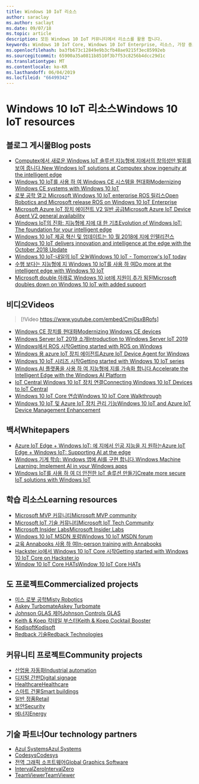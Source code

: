 ```yaml
---
title: Windows 10 IoT 리소스
author: saraclay
ms.author: saclayt
ms.date: 09/07/18
ms.topic: article
description: 모든 Windows 10 IoT 커뮤니티에서 리소스를 활용 합니다.
keywords: Windows 10 IoT Core, Windows 10 IoT Enterprise, 리소스, 가장 중요 한 사람, 비디오, 블로그 게시물
ms.openlocfilehash: ba3fb673c12849e9b3cfb48ae9215f3ec85992eb
ms.sourcegitcommit: 65900a35a0811b8510f3b7f53c8256b4dcc29d1c
ms.translationtype: MT
ms.contentlocale: ko-KR
ms.lasthandoff: 06/04/2019
ms.locfileid: "66499342"
---
```

# <a name="windows-10-iot-resources"></a><span data-ttu-id="32bf1-104">Windows 10 IoT 리소스</span><span class="sxs-lookup"><span data-stu-id="32bf1-104">Windows 10 IoT resources</span></span>

## <a name="blog-posts"></a><span data-ttu-id="32bf1-105">블로그 게시물</span><span class="sxs-lookup"><span data-stu-id="32bf1-105">Blog posts</span></span>

* [<span data-ttu-id="32bf1-106">Computex에서 새로운 Windows IoT 솔루션 지능형에 지에서의 창의성만 발휘를 보여 줍니다.</span><span class="sxs-lookup"><span data-stu-id="32bf1-106">New Windows IoT solutions at Computex show ingenuity at the intelligent edge</span></span>](https://blogs.windows.com/windowsexperience/2019/05/28/new-windows-iot-solutions-at-computex-show-ingenuity-at-the-intelligent-edge/#U3yYXu1rq054ljuk.97)
* [<span data-ttu-id="32bf1-107">Windows 10 IoT를 사용 하 여 Windows CE 시스템을 현대화</span><span class="sxs-lookup"><span data-stu-id="32bf1-107">Modernizing Windows CE systems with Windows 10 IoT</span></span>](https://blogs.windows.com/buildingapps/2019/05/07/modernizing-windows-ce-systems-with-windows-10-iot/#oHzjguRIlWV0ryo6.97)
* [<span data-ttu-id="32bf1-108">로봇 공학 열고 Microsoft Windows 10 IoT enterprise ROS 릴리스</span><span class="sxs-lookup"><span data-stu-id="32bf1-108">Open Robotics and Microsoft release ROS on Windows 10 IoT Enterprise</span></span>](https://blogs.windows.com/buildingapps/2019/05/07/open-robotics-and-microsoft-release-ros-on-windows-10-iot-enterprise/#Y86A6YUJELKDoRJJ.97)
* [<span data-ttu-id="32bf1-109">Microsoft Azure IoT 장치 에이전트 V2 일반 공급</span><span class="sxs-lookup"><span data-stu-id="32bf1-109">Microsoft Azure IoT Device Agent V2 general availability</span></span>](https://blogs.windows.com/buildingapps/2019/05/07/microsoft-azure-iot-device-agent-v2-general-availability/#BwOSxBSymeJqU34K.97)
* [<span data-ttu-id="32bf1-110">Windows IoT의 진화: 지능형에 지에 대 한 기초</span><span class="sxs-lookup"><span data-stu-id="32bf1-110">Evolution of Windows IoT: The foundation for your intelligent edge</span></span>](https://blogs.windows.com/windowsexperience/2019/04/03/evolution-of-windows-iot-the-foundation-for-your-intelligent-edge/)
* [<span data-ttu-id="32bf1-111">Windows 10 IoT 제공 혁신 및 업데이트는 10 월 2018에 지에 인텔리전스</span><span class="sxs-lookup"><span data-stu-id="32bf1-111">Windows 10 IoT delivers innovation and intelligence at the edge with the October 2018 Update</span></span>](https://blogs.windows.com/windowsexperience/2018/10/04/windows-10-iot-delivers-innovation-and-intelligence-at-the-edge-with-the-october-2018-update/#9g9hmmO2AdUB1C6F.97) 
* [<span data-ttu-id="32bf1-112">Windows 10 IoT-내일의 IoT 오늘</span><span class="sxs-lookup"><span data-stu-id="32bf1-112">Windows 10 IoT - Tomorrow's IoT today</span></span>](https://blogs.windows.com/windowsexperience/2018/06/05/windows-10-iot-tomorrows-iot-today/#wl3TcsFseJ6XROUZ.97)
* [<span data-ttu-id="32bf1-113">수행 보다는 지능형에 지 Windows 10 IoT를 사용 하 여</span><span class="sxs-lookup"><span data-stu-id="32bf1-113">Do more at the intelligent edge with Windows 10 IoT</span></span>](https://blogs.windows.com/windowsexperience/2018/05/07/do-more-at-the-intelligent-edge-with-windows-10-iot/#uDVaAtoBvz7BGrTf.97)
* [<span data-ttu-id="32bf1-114">Microsoft double 아래로 Windows 10 iot에 지원이 추가 됨된</span><span class="sxs-lookup"><span data-stu-id="32bf1-114">Microsoft doubles down on Windows 10 IoT with added support</span></span>](https://blogs.windows.com/windowsexperience/2018/02/27/microsoft-doubles-down-on-windows-10-iot-with-added-support/#DJaDiKX0bYJ1JDHD.97)

## <a name="videos"></a><span data-ttu-id="32bf1-115">비디오</span><span class="sxs-lookup"><span data-stu-id="32bf1-115">Videos</span></span>

>[!Video https://www.youtube.com/embed/Cmj0sxBRofs]
* [<span data-ttu-id="32bf1-116">Windows CE 장치를 현대화</span><span class="sxs-lookup"><span data-stu-id="32bf1-116">Modernizing Windows CE devices</span></span>](https://www.youtube.com/watch?time_continue=1&v=5iUZkZmgmJA)
* [<span data-ttu-id="32bf1-117">Windows Server IoT 2019 소개</span><span class="sxs-lookup"><span data-stu-id="32bf1-117">Introduction to Windows Server IoT 2019</span></span>](https://channel9.msdn.com/Shows/Internet-of-Things-Show/Introduction-to-Windows-Server-IoT-2019)
* [<span data-ttu-id="32bf1-118">Windows에서 ROS 시작</span><span class="sxs-lookup"><span data-stu-id="32bf1-118">Getting started with ROS on Windows</span></span>](https://www.youtube.com/watch?v=nZSjwMLi3jQ)
* [<span data-ttu-id="32bf1-119">Windows 용 azure IoT 장치 에이전트</span><span class="sxs-lookup"><span data-stu-id="32bf1-119">Azure IoT Device Agent for Windows</span></span>](https://www.youtube.com/watch?v=DZn6diOn7uI)
* [<span data-ttu-id="32bf1-120">Windows 10 IoT 시리즈 시작</span><span class="sxs-lookup"><span data-stu-id="32bf1-120">Getting started with Windows 10 IoT series</span></span>](https://www.youtube.com/watch?v=A-kazyOiBvs&t)
* [<span data-ttu-id="32bf1-121">Windows AI 플랫폼을 사용 하 여 지능형에 지를 가속화 합니다.</span><span class="sxs-lookup"><span data-stu-id="32bf1-121">Accelerate the Intelligent Edge with the Windows AI Platform</span></span>](https://www.youtube.com/watch?v=7bFAg6w4J00)
* [<span data-ttu-id="32bf1-122">IoT Central Windows 10 IoT 장치 연결</span><span class="sxs-lookup"><span data-stu-id="32bf1-122">Connecting Windows 10 IoT Devices to IoT Central</span></span>](https://channel9.msdn.com/Shows/Internet-of-Things-Show/Connecting-Windows-IoT-Devices-To-IoT-Central)
* [<span data-ttu-id="32bf1-123">Windows 10 IoT Core 연습</span><span class="sxs-lookup"><span data-stu-id="32bf1-123">Windows 10 IoT Core Walkthrough</span></span>](https://channel9.msdn.com/Blogs/Seth-Juarez/Windows-IoT-Core-Walkthrough?term=windows%20iot%20core)
* [<span data-ttu-id="32bf1-124">Windows 10 IoT 및 Azure IoT 장치 관리 기능</span><span class="sxs-lookup"><span data-stu-id="32bf1-124">Windows 10 IoT and Azure IoT Device Management Enhancement</span></span>](https://channel9.msdn.com/Shows/Azure-Friday/Windows-10-IoT-and-Azure-IoT-Device-Management-Enhancements?term=windows%20iot%20core)

## <a name="whitepapers"></a><span data-ttu-id="32bf1-125">백서</span><span class="sxs-lookup"><span data-stu-id="32bf1-125">Whitepapers</span></span>
* [<span data-ttu-id="32bf1-126">Azure IoT Edge + Windows IoT: 에 지에서 인공 지능을 지 원하는</span><span class="sxs-lookup"><span data-stu-id="32bf1-126">Azure IoT Edge + Windows IoT: Supporting AI at the edge</span></span>](https://aka.ms/IoT-Edge-WP)
* [<span data-ttu-id="32bf1-127">Windows 기계 학습: Windows 앱에 AI를 구현 합니다.</span><span class="sxs-lookup"><span data-stu-id="32bf1-127">Windows Machine Learning: Implement AI in your Windows apps</span></span>](https://aka.ms/Windows-ML-WP)
* [<span data-ttu-id="32bf1-128">Windows IoT를 사용 하 여 더 안전한 IoT 솔루션 만들기</span><span class="sxs-lookup"><span data-stu-id="32bf1-128">Create more secure IoT solutions with Windows IoT</span></span>](https://aka.ms/secure-windowsiot)

## <a name="learning-resources"></a><span data-ttu-id="32bf1-129">학습 리소스</span><span class="sxs-lookup"><span data-stu-id="32bf1-129">Learning resources</span></span>

* [<span data-ttu-id="32bf1-130">Microsoft MVP 커뮤니티</span><span class="sxs-lookup"><span data-stu-id="32bf1-130">Microsoft MVP community</span></span>](https://mvp.microsoft.com/)
* [<span data-ttu-id="32bf1-131">Microsoft IoT 기술 커뮤니티</span><span class="sxs-lookup"><span data-stu-id="32bf1-131">Microsoft IoT Tech Community</span></span>](https://techcommunity.microsoft.com/t5/Internet-of-Things-IoT/ct-p/IoT)
* [<span data-ttu-id="32bf1-132">Microsoft Insider Labs</span><span class="sxs-lookup"><span data-stu-id="32bf1-132">Microsoft Insider Labs</span></span>](https://www.microsoftiotinsiderlabs.com/)
* [<span data-ttu-id="32bf1-133">Windows 10 IoT MSDN 포럼</span><span class="sxs-lookup"><span data-stu-id="32bf1-133">Windows 10 IoT MSDN forum</span></span>](https://social.msdn.microsoft.com/forums/en-US/home?forum=WindowsIoT)
* [<span data-ttu-id="32bf1-134">교육 Annabooks 사용 하 여</span><span class="sxs-lookup"><span data-stu-id="32bf1-134">In-person training with Annabooks</span></span>](http://www.annabooks.com/training.html)
* [<span data-ttu-id="32bf1-135">Hackster.io에서 Windows 10 IoT Core 시작</span><span class="sxs-lookup"><span data-stu-id="32bf1-135">Getting started with Windows 10 IoT Core on Hackster.io</span></span>](http://www.hackster.io/KiwiBryn)
* [<span data-ttu-id="32bf1-136">Window 10 IoT Core HATs</span><span class="sxs-lookup"><span data-stu-id="32bf1-136">Window 10 IoT Core HATs</span></span>](https://www.turta.io/iothat)

## <a name="commercialized-projects"></a><span data-ttu-id="32bf1-137">도 프로젝트</span><span class="sxs-lookup"><span data-stu-id="32bf1-137">Commercialized projects</span></span>

* [<span data-ttu-id="32bf1-138">미스 로봇 공학</span><span class="sxs-lookup"><span data-stu-id="32bf1-138">Misty Robotics</span></span>](https://customers.microsoft.com/en-us/story/misty-robotics)
* [<span data-ttu-id="32bf1-139">Askey Turbomate</span><span class="sxs-lookup"><span data-stu-id="32bf1-139">Askey Turbomate</span></span>](https://customers.microsoft.com/en-us/story/askey)
* [<span data-ttu-id="32bf1-140">Johnson GLAS 제어</span><span class="sxs-lookup"><span data-stu-id="32bf1-140">Johnson Controls GLAS</span></span>](https://customers.microsoft.com/en-us/story/johnson-controls)
* [<span data-ttu-id="32bf1-141">Keith & Koep 칵테일 부스터</span><span class="sxs-lookup"><span data-stu-id="32bf1-141">Keith & Koep Cocktail Booster</span></span>](https://customers.microsoft.com/de-de/story/keith-koep)
* [<span data-ttu-id="32bf1-142">Kodisoft</span><span class="sxs-lookup"><span data-stu-id="32bf1-142">Kodisoft</span></span>](https://customers.microsoft.com/en-us/story/kodisoft)
* [<span data-ttu-id="32bf1-143">Redback 기술</span><span class="sxs-lookup"><span data-stu-id="32bf1-143">Redback Technologies</span></span>](https://customers.microsoft.com/en-us/story/redback-technologies)


## <a name="community-projects"></a><span data-ttu-id="32bf1-144">커뮤니티 프로젝트</span><span class="sxs-lookup"><span data-stu-id="32bf1-144">Community projects</span></span>

* [<span data-ttu-id="32bf1-145">산업용 자동화</span><span class="sxs-lookup"><span data-stu-id="32bf1-145">Industrial automation</span></span>](https://www.hackster.io/projects/tags/industrial+automation+win10)
* [<span data-ttu-id="32bf1-146">디지털 간판</span><span class="sxs-lookup"><span data-stu-id="32bf1-146">Digital signage</span></span>](https://www.hackster.io/projects/tags/digital+signage+win10)
* [<span data-ttu-id="32bf1-147">Healthcare</span><span class="sxs-lookup"><span data-stu-id="32bf1-147">Healthcare</span></span>](https://www.hackster.io/projects/tags/healthcare+win10)
* [<span data-ttu-id="32bf1-148">스마트 건물</span><span class="sxs-lookup"><span data-stu-id="32bf1-148">Smart buildings</span></span>](https://www.hackster.io/projects/tags/smart+building+win10)
* [<span data-ttu-id="32bf1-149">일반 정품</span><span class="sxs-lookup"><span data-stu-id="32bf1-149">Retail</span></span>](https://www.hackster.io/projects/tags/retail+win10)
* [<span data-ttu-id="32bf1-150">보안</span><span class="sxs-lookup"><span data-stu-id="32bf1-150">Security</span></span>](https://www.hackster.io/projects/tags/security+win10)
* [<span data-ttu-id="32bf1-151">에너지</span><span class="sxs-lookup"><span data-stu-id="32bf1-151">Energy</span></span>](https://www.hackster.io/projects/tags/energy+win10)

## <a name="our-technology-partners"></a><span data-ttu-id="32bf1-152">기술 파트너</span><span class="sxs-lookup"><span data-stu-id="32bf1-152">Our technology partners</span></span>

* [<span data-ttu-id="32bf1-153">Azul Systems</span><span class="sxs-lookup"><span data-stu-id="32bf1-153">Azul Systems</span></span>](https://www.azul.com/)
* [<span data-ttu-id="32bf1-154">Codesys</span><span class="sxs-lookup"><span data-stu-id="32bf1-154">Codesys</span></span>](https://de.codesys.com/)
* [<span data-ttu-id="32bf1-155">전역 그래픽 소프트웨어</span><span class="sxs-lookup"><span data-stu-id="32bf1-155">Global Graphics Software</span></span>](https://www.globalgraphics.com/)
* [<span data-ttu-id="32bf1-156">IntervalZero</span><span class="sxs-lookup"><span data-stu-id="32bf1-156">IntervalZero</span></span>](https://www.intervalzero.com/)
* [<span data-ttu-id="32bf1-157">TeamViewer</span><span class="sxs-lookup"><span data-stu-id="32bf1-157">TeamViewer</span></span>](https://www.teamviewer.us/)




 



